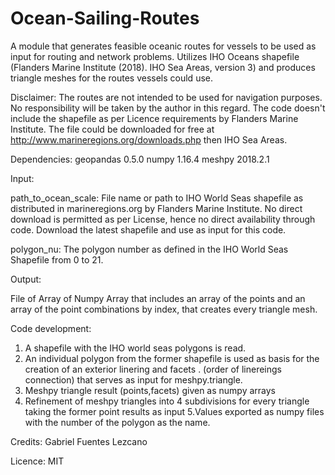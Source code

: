 # Ocean-Sailing-Routes

A module that generates feasible oceanic routes for vessels to be used as input for routing and network problems.
Utilizes IHO Oceans shapefile (Flanders Marine Institute (2018). IHO Sea Areas, version 3) and produces triangle meshes for the routes vessels could use.

Disclaimer: The routes are not intended to be used for navigation purposes. No responsibility will be taken by the author in this regard.
The code doesn't include the shapefile as per Licence requirements by Flanders Marine Institute. The file could be downloaded for free at http://www.marineregions.org/downloads.php then IHO Sea Areas.

Dependencies: 
geopandas 0.5.0
numpy 1.16.4
meshpy 2018.2.1

Input: 
      
  path_to_ocean_scale: File name or path to IHO World Seas shapefile as 
  distributed in marineregions.org by Flanders Marine Institute. No 
  direct download is permitted as per License, hence no direct 
  availability through code. 
  Download the latest shapefile and use as input for this code.
  
  polygon_nu: The polygon number as defined in the IHO World Seas 
  Shapefile from 0 to 21.

Output: 
  
  File of Array of Numpy Array that includes an array of the 
  points and an array of the point combinations by index, that creates 
  every triangle mesh.

Code development:
  
  1. A shapefile with the IHO world seas polygons is read.
  2. An individual polygon from the former shapefile is used as basis
  for the creation of an exterior linering and facets .
  (order of linereings connection) that serves as input for 
  meshpy.triangle.
  3. Meshpy triangle result (points,facets) given as numpy arrays
  4. Refinement of meshpy triangles into 4 subdivisions for every 
  triangle taking the former point results as input
  5.Values exported as numpy files with the number of the polygon as 
  the name.

Credits: Gabriel Fuentes Lezcano

Licence: MIT
